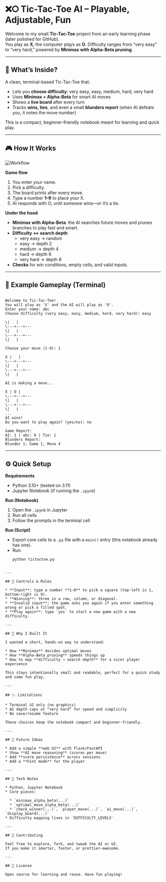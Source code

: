 # ❌⭘ Tic-Tac-Toe AI – Playable, Adjustable, Fun

Welcome to my small **Tic-Tac-Toe** project from an early learning phase (later polished for GitHub).  
You play as **X**, the computer plays as **O**. Difficulty ranges from “very easy” to “very hard,” powered by **Minimax with Alpha-Beta pruning**.

---

## 🎯 What’s Inside?

A clean, terminal-based Tic-Tac-Toe that:
- Lets you **choose difficulty**: very easy, easy, medium, hard, very hard
- Uses **Minimax + Alpha-Beta** for smart AI moves
- Shows a **live board** after every turn
- Tracks **wins, ties**, and even a small **blunders report** (when AI defeats you, it notes the move number)

This is a compact, beginner-friendly notebook meant for learning and quick play.

---

## 🎮 How It Works

![Workflow](tic%20tac%20toe.png)

**Game flow**
1. You enter your name.
2. Pick a difficulty.
3. The board prints after every move.
4. Type a number **1–9** to place your X.
5. AI responds with O, until someone wins—or it’s a tie.

**Under the hood**
- **Minimax with Alpha-Beta**: the AI searches future moves and prunes branches to play fast and smart.
- **Difficulty ↔ search depth**  
  - very easy → random  
  - easy → depth 2  
  - medium → depth 4  
  - hard → depth 6  
  - very hard → depth 8  
- **Checks** for win conditions, empty cells, and valid inputs.

---

## 🧪 Example Gameplay (Terminal)

```

Welcome to Tic-Tac-Toe!
You will play as 'X' and the AI will play as 'O'.
Enter your name: abc
Choose difficulty (very easy, easy, medium, hard, very hard): easy

\|   |
\---+---+---
\|   |
\---+---+---
\|   |

Choose your move (1-9): 1

X |   |
\---+---+---
\|   |
\---+---+---
\|   |

AI is making a move...

X | O |
\---+---+---
\|   |
\---+---+---
\|   |
...
AI wins!
Do you want to play again? (yes/no): no

Game Report:
AI: 1 | abc: 0 | Tie: 1
Blunders Report:
Blunder 1: Game 1, Move 4

````

---

## ⚙️ Quick Setup

**Requirements**
- Python 3.10+ (tested on 3.11)
- Jupyter Notebook (if running the `.ipynb`)

**Run (Notebook)**
1. Open the `.ipynb` in Jupyter
2. Run all cells
3. Follow the prompts in the terminal cell

**Run (Script)**
- Export core cells to a `.py` file with a `main()` entry (this notebook already has one).
- Run:
  ```bash
  python tictactoe.py
````

---

## 🧩 Controls & Rules

* **Input**: type a number **1–9** to pick a square (top-left is 1, bottom-right is 9).
* **Winning**: three in a row, column, or diagonal.
* **Invalid input**: the game asks you again if you enter something wrong or pick a filled spot.
* **Play again**: type `yes` to start a new game with a new difficulty.

---

## 🧠 Why I Built It

I wanted a short, hands-on way to understand:

* How **Minimax** decides optimal moves
* How **Alpha-Beta pruning** speeds things up
* How to map **difficulty → search depth** for a nicer player experience

This stays intentionally small and readable, perfect for a quick study and some fun play.

---

## 📉 Limitations

* Terminal UI only (no graphics)
* AI depth caps at “very hard” for speed and simplicity
* No save/resume feature

These choices keep the notebook compact and beginner-friendly.

---

## 🚀 Future Ideas

* Add a simple **web UI** with Flask/FastAPI
* Show **AI move reasoning** (scores per move)
* Add **score persistence** across sessions
* Add a **hint mode** for the player

---

## 🔧 Tech Notes

* Python, Jupyter Notebook
* Core pieces:

  * `minimax_alpha_beta(...)`
  * `optimal_move_alpha_beta(...)`
  * `check_winner(...)`, `player_move(...)`, `ai_move(...)`, `display_board(...)`
* Difficulty mapping lives in `DIFFICULTY_LEVELS`

---

## 🤝 Contributing

Feel free to explore, fork, and tweak the AI or UI.
If you make it smarter, faster, or prettier—awesome.

---

## 📝 License

Open source for learning and reuse. Have fun playing!


